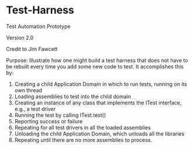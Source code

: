# Test-Harness

Test Automation Prototype

Version 2.0

Credit to Jim Fawcett

Purpose:
Illustrate how one might build a test harness that does not have to be rebuilt every time you add some new code to test.  It accomplishes this by:

1.	Creating a child Application Domain in which to run tests, running on its own thread
2.	Loading assemblies to test into the child domain
3.	Creating an instance of any class that implements the ITest interface, e.g., a test driver
4.	Running the test by calling ITest.test()
5.	Reporting success or failure
6.	Repeating for all test drivers in all the loaded assemblies
7.	Unloading the child Application Domain, which unloads all the libraries
8.	Repeating until there are no more assemblies to process.

